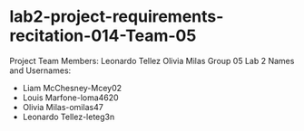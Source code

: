 # lab2-project-requirements-recitation-014-Team-05
Project Team Members: Leonardo Tellez
Olivia Milas
Group 05
Lab 2 Names and Usernames:
- Liam McChesney-Mcey02
- Louis Marfone-loma4620
- Olivia Milas-omilas47
- Leonardo Tellez-leteg3n
